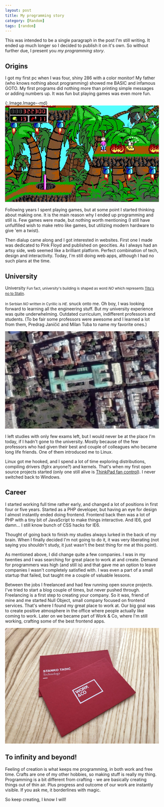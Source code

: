 ```yaml
---
layout: post
title: My programming story
category: [Random]
tags: [random]
---
```


This was intended to be a single paragraph in the post I'm still writing. It ended up much longer so I decided to publish it on it's own. So without further due, I present you *my programming story*.

<!--more-->

## Origins

I got my first pc when I was four, shiny 286 with a color monitor! My father (who knows nothing about programming) showed me BASIC and infamous GOTO. My first programs did nothing more than printing simple messages or adding numbers up. It was fun but playing games was even more fun.

{:.Image.Image--md}
![Commander Keen](/public/img/keen.png)

Following years I spent playing games, but at some point I started thinking about making one. It is the main reason why I ended up programming and still is. Few games were made, but nothing worth mentioning (I still have unfulfilled wish to make retro like games, but utilizing modern hardware to give 'em a twist).

Then dialup came along and I got interested in websites. First one I made was dedicated to Pink Floyd and published on geocities. As I always had an artsy side, web seemed like a brilliant platform. Perfect combination of tech, design and interactivity. Today, I'm still doing web apps, although I had no such plans at the time.

## University

<label class="SideNote-trigger">University</label>
<small class="SideNote">
Fun fact, university's building is shaped as word *NO* which represents
<a href="https://en.wikipedia.org/wiki/Tito–Stalin_Split">Tito's no to Stalin</a>.
<br/><br/>
In Serbian *NO* written in Cyrillic is *НЕ*.
</small>
snuck onto me. Oh boy, I was looking forward to learning all the engineering stuff. But my university experience was quite underwhelming. Outdated curriculum, indifferent professors and students. (To be fair some professors were awesome and I learned a lot from them, Predrag Janičić and Milan Tuba to name my favorite ones.)

[![My university's building](/public/img/matf.jpg)](https://www.google.rs/maps/@44.8193555,20.4592253,636a,35y,52.43h/data=!3m1!1e3?hl=en)

I left studies with only few exams left, but I would never be at the place I'm today, if I hadn't gone to the university. Mostly because of the few professors who had given their best and couple of colleagues who became long life friends. One of them introduced me to Linux.

Linux got me hooked, and I spend a lot of time exploring distributions, compiling drivers (fglrx anyone?) and kernels. That's when my first open source projects started (only one still alive is [ThinkPad fan control](https://github.com/Stanko/ThinkPad-Fan-Control)). I never switched back to Windows.

## Career

I started working full time rather early, and changed a lot of positions in first four or five years. Started as a PHP developer, but having an eye for design I almost instantly ended doing frontend. Frontend back then was a lot of PHP with a tiny bit of JavaScript to make things interactive. And IE6, god damn... I still know bunch of CSS hacks for IE6.

Thought of going back to finish my studies always lurked in the back of my brain. When I finally decided I'm not going to do it, it was very liberating (not saying you shouldn't study, it just wasn't the best thing for me at this point).

As mentioned above, I did change quite a few companies. I was in my twenties and I was searching for great place to work at and create. Demand for programmers was high (and still is) and that gave me an option to leave companies I wasn't completely satisfied with. I was even a part of a small startup that failed, but taught me a couple of valuable lessons.

Between the jobs I freelanced and had few running open source projects. I've tried to start a blog couple of times, but never pushed through. Freelancing is a first step to creating your company. So it was, friend of mine and me started Null Object, small company focused on frontend services. That's where I found my great place to work at. Our big goal was to create positive atmosphere in the office where people actually like coming to work. Later on we became part of Work & Co, where I'm still working, crafting some of the best frontend apps.

[![My business card](/public/img/card.jpg)](https://work.co)

## To infinity and beyond!

Feeling of creation is what keeps me programming, in both work and free time. Crafts are one of my other hobbies, so making stuff is really my thing. Programming is a bit different from crafting - we are basically creating things out of thin air. Plus progress and outcome of our work are instantly visible. If you ask me, it borderlines with magic.

So keep creating, I know I will!
